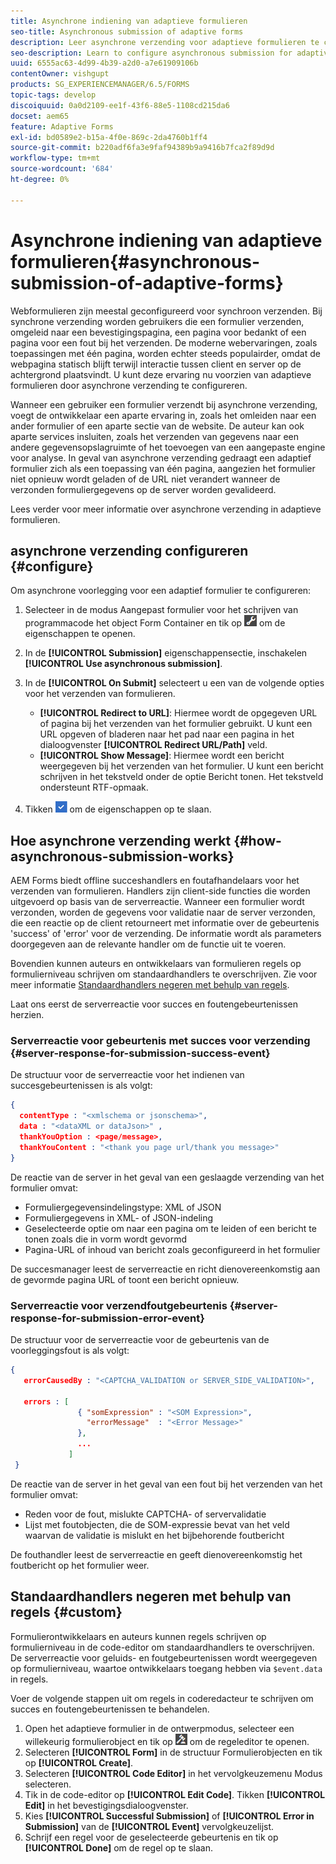 ```yaml
---
title: Asynchrone indiening van adaptieve formulieren
seo-title: Asynchronous submission of adaptive forms
description: Leer asynchrone verzending voor adaptieve formulieren te configureren.
seo-description: Learn to configure asynchronous submission for adaptive forms.
uuid: 6555ac63-4d99-4b39-a2d0-a7e61909106b
contentOwner: vishgupt
products: SG_EXPERIENCEMANAGER/6.5/FORMS
topic-tags: develop
discoiquuid: 0a0d2109-ee1f-43f6-88e5-1108cd215da6
docset: aem65
feature: Adaptive Forms
exl-id: bd0589e2-b15a-4f0e-869c-2da4760b1ff4
source-git-commit: b220adf6fa3e9faf94389b9a9416b7fca2f89d9d
workflow-type: tm+mt
source-wordcount: '684'
ht-degree: 0%

---
```


# Asynchrone indiening van adaptieve formulieren{#asynchronous-submission-of-adaptive-forms}

Webformulieren zijn meestal geconfigureerd voor synchroon verzenden. Bij synchrone verzending worden gebruikers die een formulier verzenden, omgeleid naar een bevestigingspagina, een pagina voor bedankt of een pagina voor een fout bij het verzenden. De moderne webervaringen, zoals toepassingen met één pagina, worden echter steeds populairder, omdat de webpagina statisch blijft terwijl interactie tussen client en server op de achtergrond plaatsvindt. U kunt deze ervaring nu voorzien van adaptieve formulieren door asynchrone verzending te configureren.

Wanneer een gebruiker een formulier verzendt bij asynchrone verzending, voegt de ontwikkelaar een aparte ervaring in, zoals het omleiden naar een ander formulier of een aparte sectie van de website. De auteur kan ook aparte services insluiten, zoals het verzenden van gegevens naar een andere gegevensopslagruimte of het toevoegen van een aangepaste engine voor analyse. In geval van asynchrone verzending gedraagt een adaptief formulier zich als een toepassing van één pagina, aangezien het formulier niet opnieuw wordt geladen of de URL niet verandert wanneer de verzonden formuliergegevens op de server worden gevalideerd.

Lees verder voor meer informatie over asynchrone verzending in adaptieve formulieren.

## asynchrone verzending configureren {#configure}

Om asynchrone voorlegging voor een adaptief formulier te configureren:

1. Selecteer in de modus Aangepast formulier voor het schrijven van programmacode het object Form Container en tik op ![cmppr1](assets/cmppr1.png) om de eigenschappen te openen.
1. In de **[!UICONTROL Submission]** eigenschappensectie, inschakelen **[!UICONTROL Use asynchronous submission]**.
1. In de **[!UICONTROL On Submit]** selecteert u een van de volgende opties voor het verzenden van formulieren.

   * **[!UICONTROL Redirect to URL]**: Hiermee wordt de opgegeven URL of pagina bij het verzenden van het formulier gebruikt. U kunt een URL opgeven of bladeren naar het pad naar een pagina in het dialoogvenster **[!UICONTROL Redirect URL/Path]** veld.
   * **[!UICONTROL Show Message]**: Hiermee wordt een bericht weergegeven bij het verzenden van het formulier. U kunt een bericht schrijven in het tekstveld onder de optie Bericht tonen. Het tekstveld ondersteunt RTF-opmaak.

1. Tikken ![check-button1](assets/check-button1.png) om de eigenschappen op te slaan.

## Hoe asynchrone verzending werkt {#how-asynchronous-submission-works}

AEM Forms biedt offline succeshandlers en foutafhandelaars voor het verzenden van formulieren. Handlers zijn client-side functies die worden uitgevoerd op basis van de serverreactie. Wanneer een formulier wordt verzonden, worden de gegevens voor validatie naar de server verzonden, die een reactie op de client retourneert met informatie over de gebeurtenis &#39;success&#39; of &#39;error&#39; voor de verzending. De informatie wordt als parameters doorgegeven aan de relevante handler om de functie uit te voeren.

Bovendien kunnen auteurs en ontwikkelaars van formulieren regels op formulierniveau schrijven om standaardhandlers te overschrijven. Zie voor meer informatie [Standaardhandlers negeren met behulp van regels](#custom).

Laat ons eerst de serverreactie voor succes en foutengebeurtenissen herzien.

### Serverreactie voor gebeurtenis met succes voor verzending {#server-response-for-submission-success-event}

De structuur voor de serverreactie voor het indienen van succesgebeurtenissen is als volgt:

```json
{
  contentType : "<xmlschema or jsonschema>",
  data : "<dataXML or dataJson>" ,
  thankYouOption : <page/message>,
  thankYouContent : "<thank you page url/thank you message>"
}
```

De reactie van de server in het geval van een geslaagde verzending van het formulier omvat:

* Formuliergegevensindelingstype: XML of JSON
* Formuliergegevens in XML- of JSON-indeling
* Geselecteerde optie om naar een pagina om te leiden of een bericht te tonen zoals die in vorm wordt gevormd
* Pagina-URL of inhoud van bericht zoals geconfigureerd in het formulier

De succesmanager leest de serverreactie en richt dienovereenkomstig aan de gevormde pagina URL of toont een bericht opnieuw.

### Serverreactie voor verzendfoutgebeurtenis {#server-response-for-submission-error-event}

De structuur voor de serverreactie voor de gebeurtenis van de voorleggingsfout is als volgt:

```json
{
   errorCausedBy : "<CAPTCHA_VALIDATION or SERVER_SIDE_VALIDATION>",

   errors : [
               { "somExpression" : "<SOM Expression>",
                 "errorMessage"  : "<Error Message>"
               },
               ...
             ]
 }
```

De reactie van de server in het geval van een fout bij het verzenden van het formulier omvat:

* Reden voor de fout, mislukte CAPTCHA- of servervalidatie
* Lijst met foutobjecten, die de SOM-expressie bevat van het veld waarvan de validatie is mislukt en het bijbehorende foutbericht

De fouthandler leest de serverreactie en geeft dienovereenkomstig het foutbericht op het formulier weer.

## Standaardhandlers negeren met behulp van regels {#custom}

Formulierontwikkelaars en auteurs kunnen regels schrijven op formulierniveau in de code-editor om standaardhandlers te overschrijven. De serverreactie voor geluids- en foutgebeurtenissen wordt weergegeven op formulierniveau, waartoe ontwikkelaars toegang hebben via `$event.data` in regels.

Voer de volgende stappen uit om regels in coderedacteur te schrijven om succes en foutengebeurtenissen te behandelen.

1. Open het adaptieve formulier in de ontwerpmodus, selecteer een willekeurig formulierobject en tik op ![edit-rules1](assets/edit-rules1.png) om de regeleditor te openen.
1. Selecteren **[!UICONTROL Form]** in de structuur Formulierobjecten en tik op **[!UICONTROL Create]**.
1. Selecteren **[!UICONTROL Code Editor]** in het vervolgkeuzemenu Modus selecteren.
1. Tik in de code-editor op **[!UICONTROL Edit Code]**. Tikken **[!UICONTROL Edit]** in het bevestigingsdialoogvenster.
1. Kies **[!UICONTROL Successful Submission]** of **[!UICONTROL Error in Submission]** van de **[!UICONTROL Event]** vervolgkeuzelijst.
1. Schrijf een regel voor de geselecteerde gebeurtenis en tik op **[!UICONTROL Done]** om de regel op te slaan.
